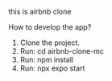 this is airbnb clone

How to develop the app?

1. Clone the project.
2. Run: cd airbnb-clone-mc
3. Run: npm install
4. Run: npx expo start
